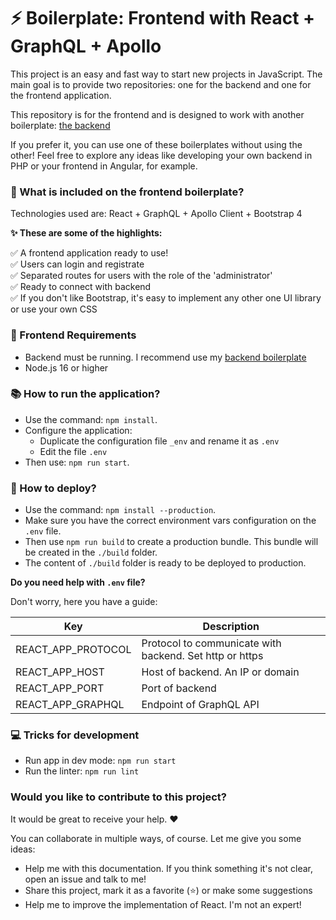 # ⚡️ Boilerplate: Frontend with React + GraphQL + Apollo

This project is an easy and fast way to start new projects in JavaScript. 
The main goal is to provide two repositories: one for the backend and one for the frontend application. 

This repository is for the frontend and is designed to work with another boilerplate: [the backend](https://github.com/didaquis/boilerplate-backend-node-graphql-mongodb)

If you prefer it, you can use one of these boilerplates without using the other! Feel free to explore any ideas like developing your own backend in PHP or your frontend in Angular, for example.


### 🎁 What is included on the frontend boilerplate?
Technologies used are: React + GraphQL + Apollo Client + Bootstrap 4

**✨ These are some of the highlights:** 

✅ A frontend application ready to use!  
✅ Users can login and registrate  
✅ Separated routes for users with the role of the 'administrator'  
✅ Ready to connect with backend  
✅ If you don't like Bootstrap, it's easy to implement any other one UI library or use your own CSS  

### 📝 Frontend Requirements
* Backend must be running. I recommend use my [backend boilerplate](https://github.com/didaquis/boilerplate-backend-node-graphql-mongodb)
* Node.js 16 or higher

### 📚 How to run the application?
* Use the command: `npm install`.
* Configure the application:
  * Duplicate the configuration file `_env` and rename it as `.env`
  * Edit the file `.env`
* Then use: `npm run start`. 

### 🚀 How to deploy?
* Use the command: `npm install --production`.
* Make sure you have the correct environment vars configuration on the `.env` file.
* Then use `npm run build` to create a production bundle. This bundle will be created in the `./build` folder.
* The content of `./build` folder is ready to be deployed to production.

**Do you need help with `.env` file?** 

Don't worry, here you have a guide:

| Key | Description |
|-----|-------------|
| REACT_APP_PROTOCOL | Protocol to communicate with backend. Set http or https |
| REACT_APP_HOST | Host of backend. An IP or domain |
| REACT_APP_PORT | Port of backend |
| REACT_APP_GRAPHQL | Endpoint of GraphQL API |

### 💻 Tricks for development
* Run app in dev mode: `npm run start`
* Run the linter: `npm run lint`

### Would you like to contribute to this project?
It would be great to receive your help. ♥️ 

You can collaborate in multiple ways, of course. Let me give you some ideas:
* Help me with this documentation. If you think something it's not clear, open an issue and talk to me!
* Share this project, mark it as a favorite (⭐️) or make some suggestions
* Help me to improve the implementation of React. I'm not an expert!
